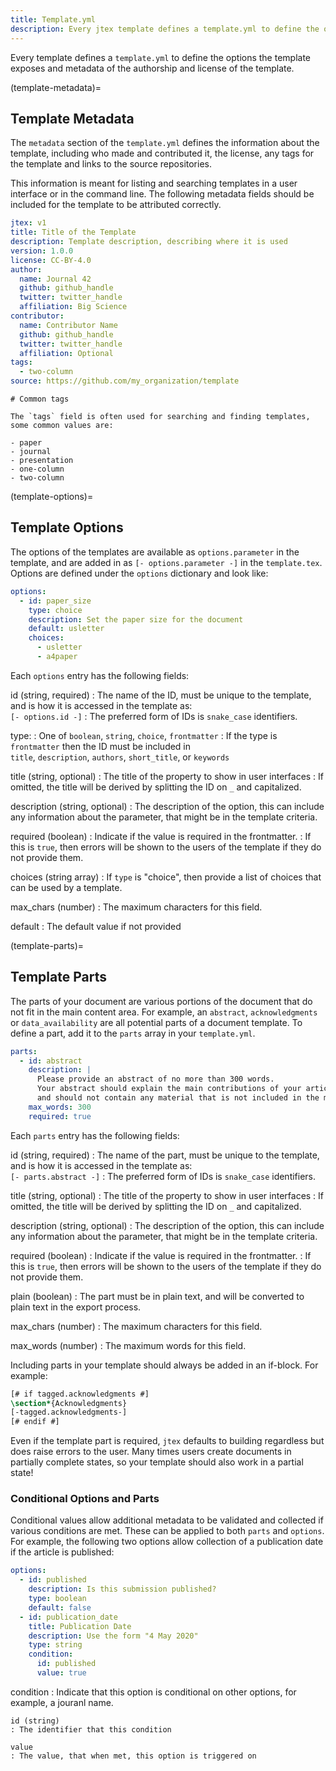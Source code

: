```yaml
---
title: Template.yml
description: Every jtex template defines a template.yml to define the options and parts available as well as metadata about the authorship and license of the template.
---
```


Every template defines a `template.yml` to define the options the template exposes and metadata of the authorship and license of the template.

(template-metadata)=

## Template Metadata

The `metadata` section of the `template.yml` defines the information about the template, including who made and contributed it, the license, any tags for the template and links to the source repositories.

This information is meant for listing and searching templates in a user interface or in the command line.
The following metadata fields should be included for the template to be attributed correctly.

```yaml
jtex: v1
title: Title of the Template
description: Template description, describing where it is used
version: 1.0.0
license: CC-BY-4.0
author:
  name: Journal 42
  github: github_handle
  twitter: twitter_handle
  affiliation: Big Science
contributor:
  name: Contributor Name
  github: github_handle
  twitter: twitter_handle
  affiliation: Optional
tags:
  - two-column
source: https://github.com/my_organization/template
```

```{important}
# Common tags

The `tags` field is often used for searching and finding templates, some common values are:

- paper
- journal
- presentation
- one-column
- two-column
```

(template-options)=

## Template Options

The options of the templates are available as `options.parameter` in the template, and are added in as `[- options.parameter -]` in the `template.tex`.
Options are defined under the `options` dictionary and look like:

```yaml
options:
  - id: paper_size
    type: choice
    description: Set the paper size for the document
    default: usletter
    choices:
      - usletter
      - a4paper
```

Each `options` entry has the following fields:

id (string, required)
: The name of the ID, must be unique to the template, and is how it is accessed in the template as:\
`[- options.id -]`
: The preferred form of IDs is `snake_case` identifiers.

type:
: One of `boolean`, `string`, `choice`, `frontmatter`
: If the type is `frontmatter` then the ID must be included in\
`title`, `description`, `authors`, `short_title`, or `keywords`

title (string, optional)
: The title of the property to show in user interfaces
: If omitted, the title will be derived by splitting the ID on `_` and capitalized.

description (string, optional)
: The description of the option, this can include any information about the parameter, that might be in the template criteria.

required (boolean)
: Indicate if the value is required in the frontmatter.
: If this is `true`, then errors will be shown to the users of the template if they do not provide them.

choices (string array)
: If `type` is "choice", then provide a list of choices that can be used by a template.

max_chars (number)
: The maximum characters for this field.

default
: The default value if not provided

(template-parts)=

## Template Parts

The parts of your document are various portions of the document that do not fit in the main content area. For example, an `abstract`, `acknowledgments` or `data_availability` are all potential parts of a document template.
To define a part, add it to the `parts` array in your `template.yml`.

```yaml
parts:
  - id: abstract
    description: |
      Please provide an abstract of no more than 300 words.
      Your abstract should explain the main contributions of your article,
      and should not contain any material that is not included in the main text.
    max_words: 300
    required: true
```

Each `parts` entry has the following fields:

id (string, required)
: The name of the part, must be unique to the template, and is how it is accessed in the template as:\
`[- parts.abstract -]`
: The preferred form of IDs is `snake_case` identifiers.

title (string, optional)
: The title of the property to show in user interfaces
: If omitted, the title will be derived by splitting the ID on `_` and capitalized.

description (string, optional)
: The description of the option, this can include any information about the parameter, that might be in the template criteria.

required (boolean)
: Indicate if the value is required in the frontmatter.
: If this is `true`, then errors will be shown to the users of the template if they do not provide them.

plain (boolean)
: The part must be in plain text, and will be converted to plain text in the export process.

max_chars (number)
: The maximum characters for this field.

max_words (number)
: The maximum words for this field.

Including parts in your template should always be added in an if-block. For example:

```latex
[# if tagged.acknowledgments #]
\section*{Acknowledgments}
[-tagged.acknowledgments-]
[# endif #]
```

Even if the template part is required, `jtex` defaults to building regardless but does raise errors to the user.
Many times users create documents in partially complete states, so your template should also work in a partial state!

### Conditional Options and Parts

Conditional values allow additional metadata to be validated and collected if various conditions are met.
These can be applied to both `parts` and `options`.
For example, the following two options allow collection of a publication date if the article is published:

```yaml
options:
  - id: published
    description: Is this submission published?
    type: boolean
    default: false
  - id: publication_date
    title: Publication Date
    description: Use the form "4 May 2020"
    type: string
    condition:
      id: published
      value: true
```

condition
: Indicate that this option is conditional on other options, for example, a jouranl name.

    id (string)
    : The identifier that this condition

    value
    : The value, that when met, this option is triggered on
